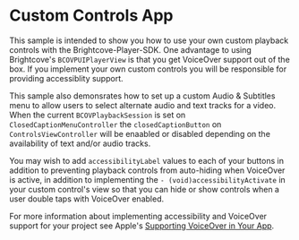 # Custom Controls App

This sample is intended to show you how to use your own custom playback controls with the Brightcove-Player-SDK. One advantage to using Brightcove's `BCOVPUIPlayerView` is that you get VoiceOver support out of the box. If you implement your own custom controls you will be responsible for providing accessiblity support. 

This sample also demonsrates how to set up a custom Audio & Subtitles menu to allow users to select alternate audio and text tracks for a video. When the current `BCOVPlaybackSession` is set on `ClosedCaptionMenuController` the `closedCaptionButton` on  `ControlsViewController` will be enaabled or disabled depending on the availability of text and/or audio tracks. 

You may wish to add `accessibilityLabel` values to each of your buttons in addition to preventing playback controls from auto-hiding when VoiceOver is active, in addition to implementing the `- (void)accessibilityActivate` in your custom control's view so that you can hide or show controls when a user double taps with VoiceOver enabled.

For more information about implementing accessibility and VoiceOver support for your project see Apple's [Supporting VoiceOver in Your App](https://developer.apple.com/documentation/uikit/accessibility_for_ios_and_tvos/supporting_voiceover_in_your_app). 
